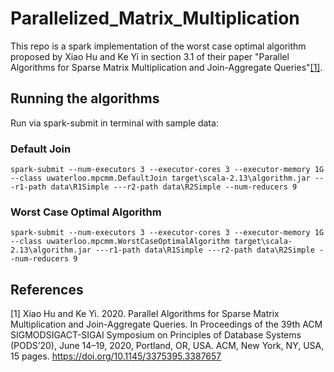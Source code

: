 # Parallelized_Matrix_Multiplication

This repo is a spark implementation of the worst case optimal algorithm proposed by Xiao Hu and Ke Yi in section 3.1 of 
their paper "Parallel Algorithms for Sparse Matrix Multiplication and Join-Aggregate Queries"[[1]](#1).

## Running the algorithms
Run via spark-submit in terminal with sample data:
### Default Join
```
spark-submit --num-executors 3 --executor-cores 3 --executor-memory 1G --class uwaterloo.mpcmm.DefaultJoin target\scala-2.13\algorithm.jar ---r1-path data\R1Simple ---r2-path data\R2Simple --num-reducers 9
```
### Worst Case Optimal Algorithm
```
spark-submit --num-executors 3 --executor-cores 3 --executor-memory 1G --class uwaterloo.mpcmm.WorstCaseOptimalAlgorithm target\scala-2.13\algorithm.jar ---r1-path data\R1Simple ---r2-path data\R2Simple --num-reducers 9
```

## References
<a id="1">[1]</a>
Xiao Hu and Ke Yi. 2020. Parallel Algorithms for Sparse Matrix Multiplication and Join-Aggregate Queries. 
In Proceedings of the 39th ACM SIGMODSIGACT-SIGAI Symposium on Principles of Database Systems (PODS’20), 
June 14–19, 2020, Portland, OR, USA. ACM, New York, NY, USA, 15 pages. https://doi.org/10.1145/3375395.3387657
